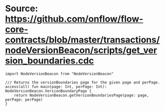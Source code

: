 # Source: https://github.com/onflow/flow-core-contracts/blob/master/transactions/nodeVersionBeacon/scripts/get_version_boundaries.cdc

```
import NodeVersionBeacon from "NodeVersionBeacon"

/// Returns the versionBoundaries page for the given page and perPage.
access(all) fun main(page: Int, perPage: Int): NodeVersionBeacon.VersionBoundaryPage {
    return NodeVersionBeacon.getVersionBoundariesPage(page: page, perPage: perPage)
}
```